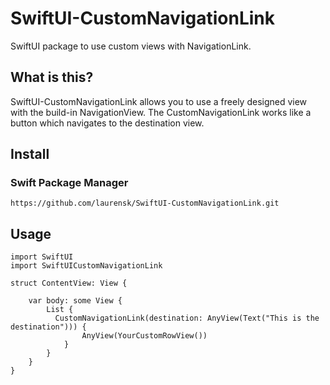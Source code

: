 SwiftUI-CustomNavigationLink
===============

SwiftUI package to use custom views with NavigationLink.

What is this?
-------------

SwiftUI-CustomNavigationLink allows you to use a freely designed view with the build-in NavigationView.
The CustomNavigationLink works like a button which navigates to the destination view.

Install
-------

### Swift Package Manager

```
https://github.com/laurensk/SwiftUI-CustomNavigationLink.git
```

Usage
-----

```
import SwiftUI
import SwiftUICustomNavigationLink

struct ContentView: View {

    var body: some View {
        List {
          CustomNavigationLink(destination: AnyView(Text("This is the destination"))) {
                AnyView(YourCustomRowView())
            }
        }
    }
}
```
